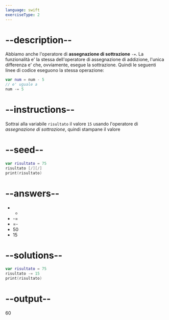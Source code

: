 ```yaml
---
language: swift
exerciseType: 2
---
```


# --description--

Abbiamo anche l'operatore di **assegnazione di sottrazione** `-=`.
La funzionalità e' la stessa dell'operatore di assegnazione di addizione, l'unica differenza e' che, ovviamente, esegue la sottrazione.
Quindi le seguenti linee di codice eseguono la stessa operazione:
```swift
var num = num - 5
// e' uguale a
num -= 5
```

# --instructions--

Sottrai alla variabile `risultato` il valore `15` usando l'operatore di *assegnazione di sottrazione*, quindi stampane il valore

# --seed--

```swift
var risultato = 75
risultato [/][/]
print(risultato)
```

# --answers--

- - 
- -= 
- =- 
- 50
- 15

# --solutions--

```swift
var risultato = 75
risultato -= 15
print(risultato)
```

# --output--

60
